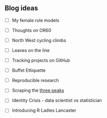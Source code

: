 ## Blog ideas

- [ ] My female role models
- [ ] Thoughts on OR60
- [ ] North West cycling climbs
- [ ] Leaves on the line
- [ ] Tracking projects on GitHub
- [ ] Buffet Ettiquette
- [ ] Reproducible research
- [ ] Scraping the [three peaks](https://alpacahelly.blogspot.com/2016/03/scraping-3-peaks-codewhite-space-pre.html)
- [ ] Identity Crisis - data scientist vs statistician
- [ ] Introducing R Ladies Lancaster

